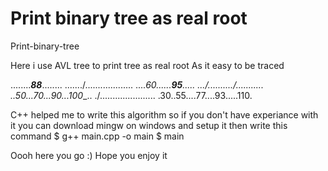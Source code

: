 # Print binary tree as real root
Print-binary-tree

Here i use AVL tree to print tree as real root 
As it easy to be traced

........_____88_____........
......./............\.......
....___60_......___95__.....
.../......\..../.......\....
.._50_...70_...90_...100__..
./....\.....\.....\.......\.
.30..55....77....93.....110. 

C++ helped me to write this algorithm 
so if you don't have experiance with it you can download mingw on windows and setup it
then write this command 
$ g++ main.cpp -o main 
$ main

Oooh here you go :)
Hope you enjoy it

